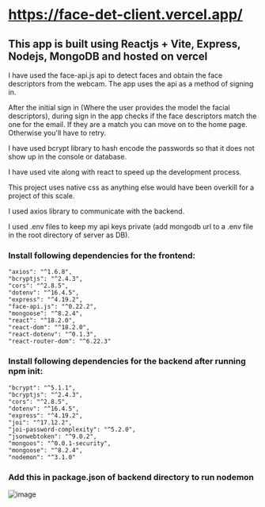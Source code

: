 # https://face-det-client.vercel.app/

## This app is built using Reactjs + Vite, Express, Nodejs, MongoDB and hosted on vercel

I have used the face-api.js api to detect faces and obtain the face descriptors from the webcam.
The app uses the api as a method of signing in.

After the initial sign in (Where the user provides the model the facial descriptors), during sign in the app checks if the face descriptors match the one for the email. 
If they are a match you can move on to the home page. Otherwise you'll have to retry.

I have used bcrypt library to hash encode the passwords so that it does not show up in the console or database.

I have used vite along with react to speed up the development process.

This project uses native css as anything else would have been overkill for a project of this scale.

I used axios library to communicate with the backend.

I used .env files to keep my api keys private (add mongodb url to a .env file in the root directory of server as DB).

### Install following dependencies for the frontend: 
    "axios": "^1.6.8",
    "bcryptjs": "^2.4.3",
    "cors": "^2.8.5",
    "dotenv": "^16.4.5",
    "express": "^4.19.2",
    "face-api.js": "^0.22.2",
    "mongoose": "^8.2.4",
    "react": "^18.2.0",
    "react-dom": "^18.2.0",
    "react-dotenv": "^0.1.3",
    "react-router-dom": "^6.22.3"
### Install following dependencies for the backend after running npm init:
    "bcrypt": "^5.1.1",
    "bcryptjs": "^2.4.3",
    "cors": "^2.8.5",
    "dotenv": "^16.4.5",
    "express": "^4.19.2",
    "joi": "^17.12.2",
    "joi-password-complexity": "^5.2.0",
    "jsonwebtoken": "^9.0.2",
    "mongoos": "^0.0.1-security",
    "mongoose": "^8.2.4",
    "nodemon": "^3.1.0"

### Add this in package.json of backend directory to run nodemon
  
![image](https://github.com/adithya-902/face_det/assets/74303205/40396ea9-875f-4656-bb5e-b2c57975b044)


